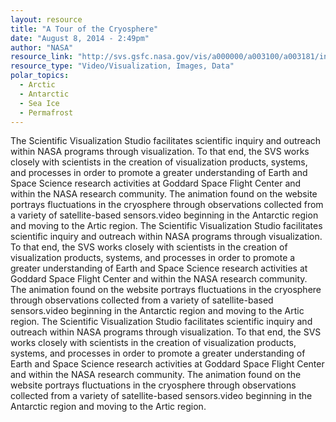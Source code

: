 ```yaml
---
layout: resource
title: "A Tour of the Cryosphere"
date: "August 8, 2014 - 2:49pm"
author: "NASA"
resource_link: "http://svs.gsfc.nasa.gov/vis/a000000/a003100/a003181/index.html"
resource_type: "Video/Visualization, Images, Data"
polar_topics:
  - Arctic
  - Antarctic
  - Sea Ice
  - Permafrost
---
```


The  Scientific Visualization Studio facilitates scientific inquiry and outreach within NASA programs through visualization. To that end, the SVS works closely with scientists in the creation of visualization products, systems, and processes in order to promote a greater understanding of Earth and Space Science research activities at Goddard Space Flight Center and within the NASA research community.  The animation found on the website portrays fluctuations in the cryosphere through observations collected from a variety of satellite-based sensors.video beginning in the Antarctic region and moving to the Artic region.
The  Scientific Visualization Studio facilitates scientific inquiry and outreach within NASA programs through visualization. To that end, the SVS works closely with scientists in the creation of visualization products, systems, and processes in order to promote a greater understanding of Earth and Space Science research activities at Goddard Space Flight Center and within the NASA research community.  The animation found on the website portrays fluctuations in the cryosphere through observations collected from a variety of satellite-based sensors.video beginning in the Antarctic region and moving to the Artic region.
The  Scientific Visualization Studio facilitates scientific inquiry and outreach within NASA programs through visualization. To that end, the SVS works closely with scientists in the creation of visualization products, systems, and processes in order to promote a greater understanding of Earth and Space Science research activities at Goddard Space Flight Center and within the NASA research community.  The animation found on the website portrays fluctuations in the cryosphere through observations collected from a variety of satellite-based sensors.video beginning in the Antarctic region and moving to the Artic region.